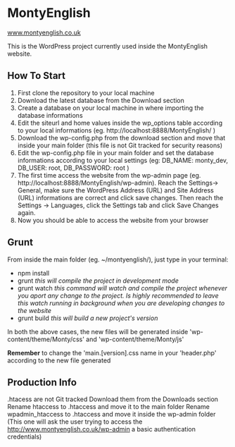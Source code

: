 MontyEnglish
============

www.montyenglish.co.uk

This is the WordPress project currently used inside the MontyEnglish website.

How To Start
------------
1. First clone the repository to your local machine
2. Download the latest database from the Download section
3. Create a database on your local machine in where importing the database informations
4. Edit the siteurl and home values inside the wp_options table according to your local informations (eg. http://localhost:8888/MontyEnglish/ )
5. Download the wp-config.php from the download section and move that inside your main folder (this file is not Git tracked for security reasons)
6. Edit the wp-config.php file in your main folder and set the database informations according to your local settings (eg: DB_NAME: monty_dev, DB_USER: root, DB_PASSWORD: root )
7. The first time access the website from the wp-admin page (eg. http://localhost:8888/MontyEnglish/wp-admin). Reach the Settings-> General, make sure the WordPress Address (URL) and Site Address (URL) informations are correct and click save changes. Then reach the Settings -> Languages, click the Settings tab and click Save Changes again.
8. Now you should be able to access the website from your browser

Grunt
-----
From inside the main folder (eg. ~/montyenglish/), just type in your terminal:
  - npm install
  - grunt
    *this will compile the project in development mode*
  - grunt watch
    *this command will watch and compile the project whenever you aport any change to the project. Is highly recommended to leave this watch running in background when you are developing changes to the website*
  - grunt build
    *this will build a new project's version*

In both the above cases, the new files will be generated inside 'wp-content/theme/Monty/css' and 'wp-content/theme/Monty/js'

**Remember** to change the 'main.[version].css name in your 'header.php' according to the new file generated

Production Info
---------------
.htacess are not Git tracked
Download them from the Downloads section
Rename htaccess to .htaccess and move it to the main folder
Rename wpadmin_htaccess to .htaccess and move it inside the wp-admin folder (This one will ask the user trying to access the http://www.montyenglish.co.uk/wp-admin a basic authentication credentials)